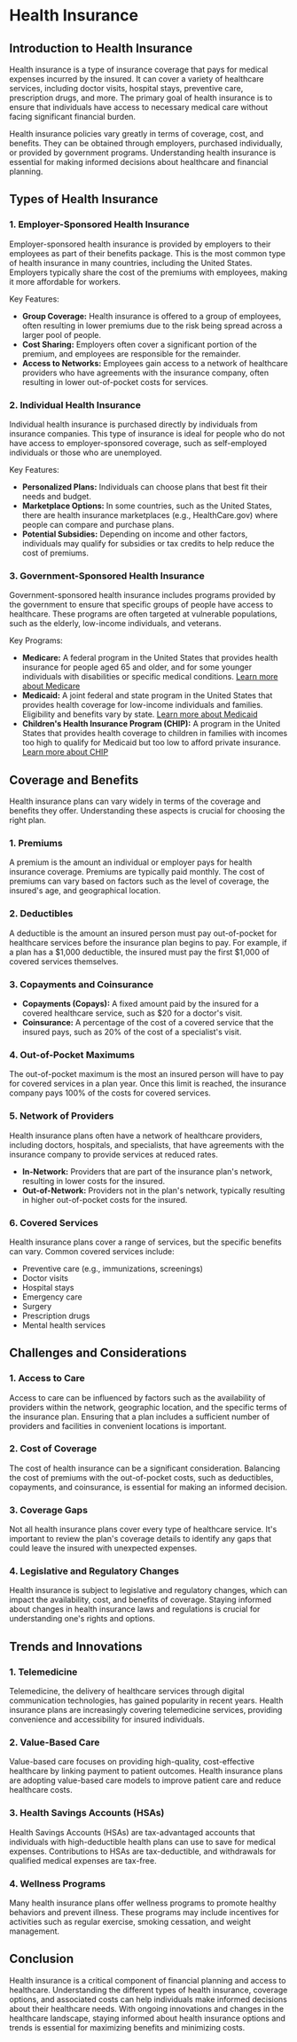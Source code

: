 # Health Insurance

## Introduction to Health Insurance

Health insurance is a type of insurance coverage that pays for medical expenses incurred by the insured. It can cover a variety of healthcare services, including doctor visits, hospital stays, preventive care, prescription drugs, and more. The primary goal of health insurance is to ensure that individuals have access to necessary medical care without facing significant financial burden.

Health insurance policies vary greatly in terms of coverage, cost, and benefits. They can be obtained through employers, purchased individually, or provided by government programs. Understanding health insurance is essential for making informed decisions about healthcare and financial planning.

## Types of Health Insurance

### 1. Employer-Sponsored Health Insurance

Employer-sponsored health insurance is provided by employers to their employees as part of their benefits package. This is the most common type of health insurance in many countries, including the United States. Employers typically share the cost of the premiums with employees, making it more affordable for workers.

Key Features:
- **Group Coverage:** Health insurance is offered to a group of employees, often resulting in lower premiums due to the risk being spread across a larger pool of people.
- **Cost Sharing:** Employers often cover a significant portion of the premium, and employees are responsible for the remainder.
- **Access to Networks:** Employees gain access to a network of healthcare providers who have agreements with the insurance company, often resulting in lower out-of-pocket costs for services.

### 2. Individual Health Insurance

Individual health insurance is purchased directly by individuals from insurance companies. This type of insurance is ideal for people who do not have access to employer-sponsored coverage, such as self-employed individuals or those who are unemployed.

Key Features:
- **Personalized Plans:** Individuals can choose plans that best fit their needs and budget.
- **Marketplace Options:** In some countries, such as the United States, there are health insurance marketplaces (e.g., HealthCare.gov) where people can compare and purchase plans.
- **Potential Subsidies:** Depending on income and other factors, individuals may qualify for subsidies or tax credits to help reduce the cost of premiums.

### 3. Government-Sponsored Health Insurance

Government-sponsored health insurance includes programs provided by the government to ensure that specific groups of people have access to healthcare. These programs are often targeted at vulnerable populations, such as the elderly, low-income individuals, and veterans.

Key Programs:
- **Medicare:** A federal program in the United States that provides health insurance for people aged 65 and older, and for some younger individuals with disabilities or specific medical conditions. [Learn more about Medicare](https://www.medicare.gov)
- **Medicaid:** A joint federal and state program in the United States that provides health coverage for low-income individuals and families. Eligibility and benefits vary by state. [Learn more about Medicaid](https://www.medicaid.gov)
- **Children's Health Insurance Program (CHIP):** A program in the United States that provides health coverage to children in families with incomes too high to qualify for Medicaid but too low to afford private insurance. [Learn more about CHIP](https://www.insurekidsnow.gov)

## Coverage and Benefits

Health insurance plans can vary widely in terms of the coverage and benefits they offer. Understanding these aspects is crucial for choosing the right plan.

### 1. Premiums

A premium is the amount an individual or employer pays for health insurance coverage. Premiums are typically paid monthly. The cost of premiums can vary based on factors such as the level of coverage, the insured's age, and geographical location.

### 2. Deductibles

A deductible is the amount an insured person must pay out-of-pocket for healthcare services before the insurance plan begins to pay. For example, if a plan has a $1,000 deductible, the insured must pay the first $1,000 of covered services themselves.

### 3. Copayments and Coinsurance

- **Copayments (Copays):** A fixed amount paid by the insured for a covered healthcare service, such as $20 for a doctor's visit.
- **Coinsurance:** A percentage of the cost of a covered service that the insured pays, such as 20% of the cost of a specialist's visit.

### 4. Out-of-Pocket Maximums

The out-of-pocket maximum is the most an insured person will have to pay for covered services in a plan year. Once this limit is reached, the insurance company pays 100% of the costs for covered services.

### 5. Network of Providers

Health insurance plans often have a network of healthcare providers, including doctors, hospitals, and specialists, that have agreements with the insurance company to provide services at reduced rates.

- **In-Network:** Providers that are part of the insurance plan's network, resulting in lower costs for the insured.
- **Out-of-Network:** Providers not in the plan's network, typically resulting in higher out-of-pocket costs for the insured.

### 6. Covered Services

Health insurance plans cover a range of services, but the specific benefits can vary. Common covered services include:
- Preventive care (e.g., immunizations, screenings)
- Doctor visits
- Hospital stays
- Emergency care
- Surgery
- Prescription drugs
- Mental health services

## Challenges and Considerations

### 1. Access to Care

Access to care can be influenced by factors such as the availability of providers within the network, geographic location, and the specific terms of the insurance plan. Ensuring that a plan includes a sufficient number of providers and facilities in convenient locations is important.

### 2. Cost of Coverage

The cost of health insurance can be a significant consideration. Balancing the cost of premiums with the out-of-pocket costs, such as deductibles, copayments, and coinsurance, is essential for making an informed decision.

### 3. Coverage Gaps

Not all health insurance plans cover every type of healthcare service. It's important to review the plan's coverage details to identify any gaps that could leave the insured with unexpected expenses.

### 4. Legislative and Regulatory Changes

Health insurance is subject to legislative and regulatory changes, which can impact the availability, cost, and benefits of coverage. Staying informed about changes in health insurance laws and regulations is crucial for understanding one's rights and options.

## Trends and Innovations

### 1. Telemedicine

Telemedicine, the delivery of healthcare services through digital communication technologies, has gained popularity in recent years. Health insurance plans are increasingly covering telemedicine services, providing convenience and accessibility for insured individuals.

### 2. Value-Based Care

Value-based care focuses on providing high-quality, cost-effective healthcare by linking payment to patient outcomes. Health insurance plans are adopting value-based care models to improve patient care and reduce healthcare costs.

### 3. Health Savings Accounts (HSAs)

Health Savings Accounts (HSAs) are tax-advantaged accounts that individuals with high-deductible health plans can use to save for medical expenses. Contributions to HSAs are tax-deductible, and withdrawals for qualified medical expenses are tax-free.

### 4. Wellness Programs

Many health insurance plans offer wellness programs to promote healthy behaviors and prevent illness. These programs may include incentives for activities such as regular exercise, smoking cessation, and weight management.

## Conclusion

Health insurance is a critical component of financial planning and access to healthcare. Understanding the different types of health insurance, coverage options, and associated costs can help individuals make informed decisions about their healthcare needs. With ongoing innovations and changes in the healthcare landscape, staying informed about health insurance options and trends is essential for maximizing benefits and minimizing costs.